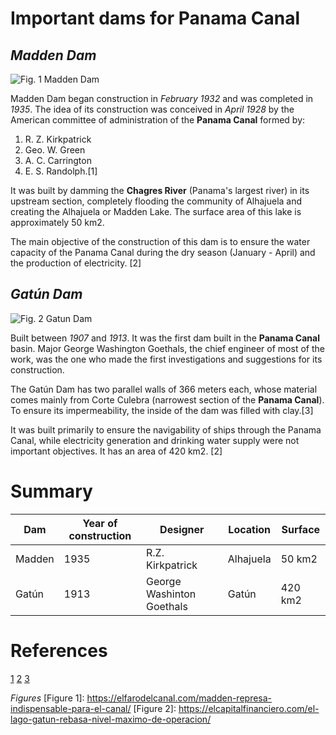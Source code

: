 # **Important dams for Panama Canal**

## *Madden Dam*

![Fig. 1 Madden Dam](https://elfarodelcanal.com/wp-content/uploads/2021/07/represa-madden-dam-canal-de-panama-600x450.jpg)

Madden Dam began construction in *February 1932* and was completed in *1935*. The idea of its construction was conceived in *April 1928* by the American committee of administration of the **Panama Canal** formed by:

1. R. Z. Kirkpatrick
2. Geo. W. Green
3. A. C. Carrington
4. E. S. Randolph.[1]

It was built by damming the **Chagres River** (Panama's largest river) in its upstream section, completely flooding the community of Alhajuela and creating the Alhajuela or Madden Lake. The surface area of this lake is approximately 50 km2. 

The main objective of the construction of this dam is to ensure the water capacity of the Panama Canal during the dry season (January - April) and the production of electricity. [2]

## *Gatún Dam*

![Fig. 2 Gatun Dam](https://elcapitalfinanciero.com/wp-content/uploads/2013/12/gatun-1024x674.jpg)

Built between *1907* and *1913*. It was the first dam built in the **Panama Canal** basin. Major George Washington Goethals, the chief engineer of most of the work, was the one who made the first investigations and suggestions for its construction.

The Gatún Dam has two parallel walls of 366 meters each, whose material comes mainly from Corte Culebra (narrowest section of the **Panama Canal**). To ensure its impermeability, the inside of the dam was filled with clay.[3]

It was built primarily to ensure the navigability of ships through the Panama Canal, while electricity generation and drinking water supply were not important objectives. It has an area of 420 km2. [2]

# **Summary**

| Dam    | Year of construction | Designer                 | Location  | Surface |
|--------|----------------------|--------------------------|-----------|---------|
| Madden | 1935                 |R.Z. Kirkpatrick          | Alhajuela | 50 km2  |
| Gatún  | 1913                 |George Washinton Goethals | Gatún     | 420 km2 |

# **References**

[1](https://elfarodelcanal.com/madden-represa-indispensable-para-el-canal/)
[2](https://www.fao.org/3/ad772s/ad772s07.htm)
[3](https://es.wikipedia.org/wiki/Represa_de_Gat%C3%BAn)

*Figures*
[Figure 1]: https://elfarodelcanal.com/madden-represa-indispensable-para-el-canal/
[Figure 2]: https://elcapitalfinanciero.com/el-lago-gatun-rebasa-nivel-maximo-de-operacion/